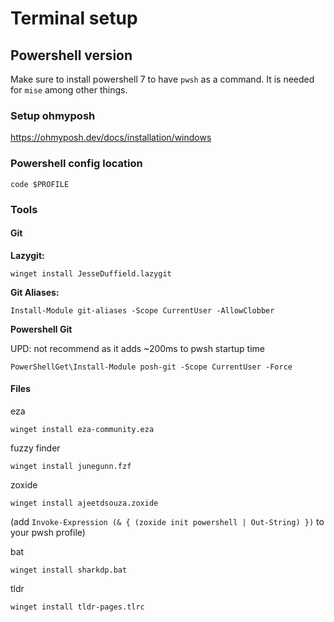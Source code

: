 # Terminal setup

## Powershell version

Make sure to install powershell 7 to have `pwsh` as a command. It is needed for `mise` among other things.

### Setup ohmyposh
https://ohmyposh.dev/docs/installation/windows

### Powershell config location

```shell
code $PROFILE
```

### Tools

#### Git 

**Lazygit:**

```shell
winget install JesseDuffield.lazygit
```

**Git Aliases:** 
```shell
Install-Module git-aliases -Scope CurrentUser -AllowClobber
```
**Powershell Git**

UPD: not recommend as it adds ~200ms to pwsh startup time
```shell
PowerShellGet\Install-Module posh-git -Scope CurrentUser -Force
```

#### Files

eza

```shell
winget install eza-community.eza
```

fuzzy finder
```shell
winget install junegunn.fzf
```

zoxide
```shell
winget install ajeetdsouza.zoxide
```
(add `Invoke-Expression (& { (zoxide init powershell | Out-String) })` to your pwsh profile)

bat
```shell
winget install sharkdp.bat
```

tldr
```shell
winget install tldr-pages.tlrc
```